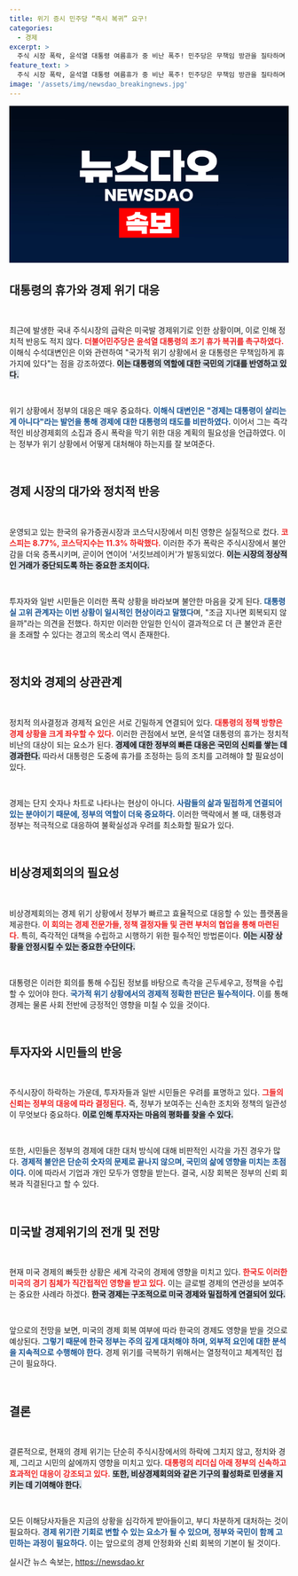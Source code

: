 ```yaml
---
title: 위기 증시 민주당 “즉시 복귀” 요구!
categories:
  - 경제
excerpt: >
  주식 시장 폭락, 윤석열 대통령 여름휴가 중 비난 폭주! 민주당은 무책임 방관을 질타하며 즉각 휴가 복귀와 비상경제회의 소집을 촉구했다. 경제 위기의 긴급 상황에서 대통령의 역할은?
feature_text: >
  주식 시장 폭락, 윤석열 대통령 여름휴가 중 비난 폭주! 민주당은 무책임 방관을 질타하며 즉각 휴가 복귀와 비상경제회의 소집을 촉구했다. 경제 위기의 긴급 상황에서 대통령의 역할은?
image: '/assets/img/newsdao_breakingnews.jpg'
---
```


<p><img src="/assets/img/newsdao_breakingnews.jpg" alt="implanttips 속보" /></p>

<h2 data-ke-size="size26">대통령의 휴가와 경제 위기 대응</h2>

<p data-ke-size="size16">&nbsp;</p>

<p>최근에 발생한 국내 주식시장의 급락은 미국발 경제위기로 인한 상황이며, 이로 인해 정치적 반응도 적지 않다. <b><span style="color: #ee2323;">더불어민주당은 윤석열 대통령의 조기 휴가 복귀를 촉구하였다.</span></b> 이해식 수석대변인은 이와 관련하여 "국가적 위기 상황에서 윤 대통령은 무책임하게 휴가지에 있다"는 점을 강조하였다. <b><span style="background-color: #21538527;">이는 대통령의 역할에 대한 국민의 기대를 반영하고 있다.</span></b> </p>

<p data-ke-size="size16">&nbsp;</p>

<p>위기 상황에서 정부의 대응은 매우 중요하다. <b><span style="color: #1a5490;">이해식 대변인은 "경제는 대통령이 살리는 게 아니다"라는 발언을 통해 경제에 대한 대통령의 태도를 비판하였다.</span></b> 이어서 그는 즉각적인 비상경제회의 소집과 증시 폭락을 막기 위한 대응 계획의 필요성을 언급하였다. 이는 정부가 위기 상황에서 어떻게 대처해야 하는지를 잘 보여준다.</p>

<p data-ke-size="size16">&nbsp;</p>

<h2 data-ke-size="size26">경제 시장의 대가와 정치적 반응</h2>

<p data-ke-size="size16">&nbsp;</p>

<p>운영되고 있는 한국의 유가증권시장과 코스닥시장에서 미친 영향은 실질적으로 컸다. <b><span style="color: #ee2323;">코스피는 8.77%, 코스닥지수는 11.3% 하락했다.</span></b> 이러한 주가 폭락은 주식시장에서 불안감을 더욱 증폭시키며, 곧이어 연이어 '서킷브레이커'가 발동되었다. <b><span style="background-color: #21538527;">이는 시장의 정상적인 거래가 중단되도록 하는 중요한 조치이다.</span></b> </p>

<p data-ke-size="size16">&nbsp;</p>

<p>투자자와 일반 시민들은 이러한 폭락 상황을 바라보며 불안한 마음을 갖게 된다. <b><span style="color: #1a5490;">대통령실 고위 관계자는 이번 상황이 일시적인 현상이라고 말했다</span></b>며, "조금 지나면 회복되지 않을까"라는 의견을 전했다. 하지만 이러한 안일한 인식이 결과적으로 더 큰 불안과 혼란을 초래할 수 있다는 경고의 목소리 역시 존재한다.</p>

<p data-ke-size="size16">&nbsp;</p>

<h2 data-ke-size="size26">정치와 경제의 상관관계</h2>

<p data-ke-size="size16">&nbsp;</p>

<p>정치적 의사결정과 경제적 요인은 서로 긴밀하게 연결되어 있다. <b><span style="color: #ee2323;">대통령의 정책 방향은 경제 상황을 크게 좌우할 수 있다.</span></b> 이러한 관점에서 보면, 윤석열 대통령의 휴가는 정치적 비난의 대상이 되는 요소가 된다. <b><span style="background-color: #21538527;">경제에 대한 정부의 빠른 대응은 국민의 신뢰를 쌓는 데 경과한다.</span></b> 따라서 대통령은 도중에 휴가를 조정하는 등의 조치를 고려해야 할 필요성이 있다.</p>

<p data-ke-size="size16">&nbsp;</p>

<p>경제는 단지 숫자나 차트로 나타나는 현상이 아니다. <b><span style="color: #1a5490;">사람들의 삶과 밀접하게 연결되어 있는 분야이기 때문에, 정부의 역할이 더욱 중요하다.</span></b> 이러한 맥락에서 볼 때, 대통령과 정부는 적극적으로 대응하여 불확실성과 우려를 최소화할 필요가 있다.</p>

<p data-ke-size="size16">&nbsp;</p>

<h2 data-ke-size="size26">비상경제회의의 필요성</h2>

<p data-ke-size="size16">&nbsp;</p>

<p>비상경제회의는 경제 위기 상황에서 정부가 빠르고 효율적으로 대응할 수 있는 플랫폼을 제공한다. <b><span style="color: #ee2323;">이 회의는 경제 전문가들, 정책 결정자들 및 관련 부처의 협업을 통해 마련된다.</span></b> 특히, 즉각적인 대책을 수립하고 시행하기 위한 필수적인 방법론이다. <b><span style="background-color: #21538527;">이는 시장 상황을 안정시킬 수 있는 중요한 수단이다.</span></b></p>

<p data-ke-size="size16">&nbsp;</p>

<p>대통령은 이러한 회의를 통해 수집된 정보를 바탕으로 촉각을 곤두세우고, 정책을 수립할 수 있어야 한다. <b><span style="color: #1a5490;">국가적 위기 상황에서의 경제적 정확한 판단은 필수적이다.</span></b> 이를 통해 경제는 물론 사회 전반에 긍정적인 영향을 미칠 수 있을 것이다.</p>

<p data-ke-size="size16">&nbsp;</p>

<h2 data-ke-size="size26">투자자와 시민들의 반응</h2>

<p data-ke-size="size16">&nbsp;</p>

<p>주식시장이 하락하는 가운데, 투자자들과 일반 시민들은 우려를 표명하고 있다. <b><span style="color: #ee2323;">그들의 신뢰는 정부의 대응에 따라 결정된다.</span></b> 즉, 정부가 보여주는 신속한 조치와 정책의 일관성이 무엇보다 중요하다. <b><span style="background-color: #21538527;">이로 인해 투자자는 마음의 평화를 찾을 수 있다.</span></b></p>

<p data-ke-size="size16">&nbsp;</p>

<p>또한, 시민들은 정부의 경제에 대한 대처 방식에 대해 비판적인 시각을 가진 경우가 많다. <b><span style="color: #1a5490;">경제적 불안은 단순히 숫자의 문제로 끝나지 않으며, 국민의 삶에 영향을 미치는 초점이다.</span></b> 이에 따라서 기업과 개인 모두가 영향을 받는다. 결국, 시장 회복은 정부의 신뢰 회복과 직결된다고 할 수 있다.</p>

<p data-ke-size="size16">&nbsp;</p>

<h2 data-ke-size="size26">미국발 경제위기의 전개 및 전망</h2>

<p data-ke-size="size16">&nbsp;</p>

<p>현재 미국 경제의 빠듯한 상황은 세계 각국의 경제에 영향을 미치고 있다. <b><span style="color: #ee2323;">한국도 이러한 미국의 경기 침체가 직간접적인 영향을 받고 있다.</span></b> 이는 글로벌 경제의 연관성을 보여주는 중요한 사례라 하겠다. <b><span style="background-color: #21538527;">한국 경제는 구조적으로 미국 경제와 밀접하게 연결되어 있다.</span></b></p>

<p data-ke-size="size16">&nbsp;</p>

<p>앞으로의 전망을 보면, 미국의 경제 회복 여부에 따라 한국의 경제도 영향을 받을 것으로 예상된다. <b><span style="color: #1a5490;">그렇기 때문에 한국 정부는 주의 깊게 대처해야 하며, 외부적 요인에 대한 분석을 지속적으로 수행해야 한다.</span></b> 경제 위기를 극복하기 위해서는 열정적이고 체계적인 접근이 필요하다.</p>

<p data-ke-size="size16">&nbsp;</p>

<h2 data-ke-size="size26">결론</h2>

<p data-ke-size="size16">&nbsp;</p>

<p>결론적으로, 현재의 경제 위기는 단순히 주식시장에서의 하락에 그치지 않고, 정치와 경제, 그리고 시민의 삶에까지 영향을 미치고 있다. <b><span style="color: #ee2323;">대통령의 리더십 아래 정부의 신속하고 효과적인 대응이 강조되고 있다.</span></b> <b><span style="background-color: #21538527;">또한, 비상경제회의와 같은 기구의 활성화로 민생을 지키는 데 기여해야 한다.</span></b> </p>

<p data-ke-size="size16">&nbsp;</p>

<p>모든 이해당사자들은 지금의 상황을 심각하게 받아들이고, 부디 차분하게 대처하는 것이 필요하다. <b><span style="color: #1a5490;">경제 위기란 기회로 변할 수 있는 요소가 될 수 있으며, 정부와 국민이 함께 고민하는 과정이 필요하다.</span></b> 이는 앞으로의 경제 안정화와 신뢰 회복의 기본이 될 것이다.</p>
실시간 뉴스 속보는, <a href="https://newsdao.kr" rel="dofollow">https://newsdao.kr</a>


